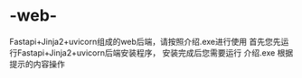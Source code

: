 # -web-
Fastapi+Jinja2+uvicorn组成的web后端，请按照介绍.exe进行使用
首先您先运行Fastapi+Jinja2+uvicorn后端安装程序，
安装完成后您需要运行 介绍.exe 
根据提示的内容操作
